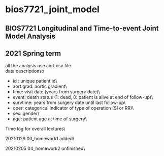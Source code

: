 # bios7721_joint_model
## BIOS7721 Longitudinal and Time-to-event Joint Model Analysis
## 2021 Spring term

all the analysis use aort.csv file\
data descriptions:\
* id : unique patient id\
* aort.grad: aortic gradient\
* time: visit date (years from surgery date)\
* event: death status (1: dead, 0: patient is alive at end of follow-up)\
* survtime: years from surgery date until last follow-up\
* oper: categorical indicator of type of operation (SI or RR)\
* sex: gender\
* age: patient age at time of surgery\


Time log for overall lectures\
    
20210129 00_homework1 added\
    
20210205 04_homework2 unfinished\


